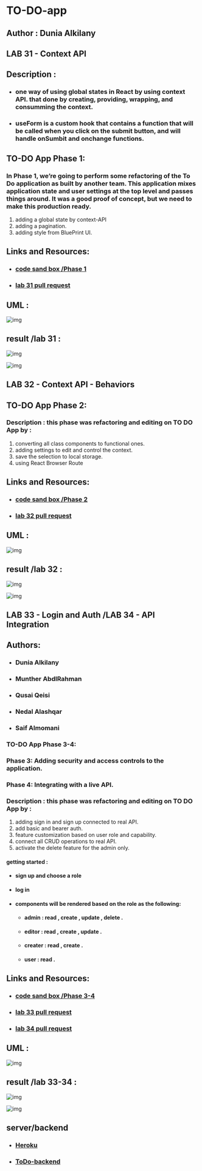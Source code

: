 # TO-DO-app


## Author : Dunia Alkilany 

## LAB 31 - Context API

## Description :

* ### one way of using global states in React by using context API. that done by creating, providing, wrapping, and consumming the context.

* ### useForm is a custom hook that contains a function that will be called when you click on the submit button, and will handle onSumbit and onchange functions.

##  TO-DO App Phase 1:

### In Phase 1, we’re going to perform some refactoring of the To Do application as built by another team. This application mixes application state and user settings at the top level and passes things around. It was a good proof of concept, but we need to make this production ready.

1. adding a global state by context-API
2. adding a pagination.
3. adding style from BluePrint UI.


## Links and Resources:



* ### [code sand box /Phase 1](https://s8rl2.csb.app/)

* ### [lab 31 pull request ](https://github.com/Duniaalkilany/todo-app/pull/1)

## UML : 

![img](./assets/lab31-UML.png)

## result /lab 31 :

![img](/assets/result-lab31.png)

![img](/assets/lab31-result2.png)

## LAB 32 - Context API - Behaviors

##  TO-DO App Phase 2:

### Description : this phase was refactoring and editing on TO DO App by :

1. converting all class components to functional ones.
2. adding settings to edit and control the context.
3. save the selection to local storage.
4. using React Browser Route


## Links and Resources:



* ### [code sand box /Phase 2](https://qmln4.csb.app/)

* ### [lab 32 pull request ](https://github.com/Duniaalkilany/todo-app/pull/3)

## UML : 

![img](./assets/lab32-UML.png)

## result /lab 32 :

![img](/assets/result1-lab32.png)

![img](/assets/lab32-result2.png)


## LAB 33 - Login and Auth /LAB 34 - API Integration


## Authors:
* ### Dunia Alkilany
* ### Munther AbdlRahman
* ### Qusai Qeisi
* ### Nedal Alashqar
* ### Saif Almomani

###  TO-DO App Phase 3-4:

### Phase 3: Adding security and access controls to the application.
### Phase 4: Integrating with a live API.

### Description : this phase was refactoring and editing on TO DO App by :

1. adding sign in and sign up connected to real API.
2. add basic and bearer auth.
3. feature customization based on user role and capability.
4. connect all CRUD operations to real API.
5. activate the delete feature for the admin only.

#### getting started :

* #### sign up and choose a role
* #### log in

* #### components will be rendered based on the role as the following:

   * #### admin : read , create , update , delete .
   * #### editor : read , create , update .
   * #### creater : read , create .
   * #### user : read .

## Links and Resources:

* ### [code sand box /Phase 3-4](https://nft11.csb.app/)

* ### [lab 33 pull request ](https://github.com/Duniaalkilany/todo-app/pull/4)

* ### [lab 34 pull request ](https://github.com/Duniaalkilany/todo-app/pull/5)

## UML : 

![img](./assets/lab34-UML.png)

## result /lab 33-34 :

![img](/assets/lab34-result.png)

![img](/assets/lab34-result2.png)

## server/backend

* ### [Heroku](https://dunia-todo.herokuapp.com/)

* ### [ToDo-backend ](https://github.com/Duniaalkilany/ToDo-backend)




 












